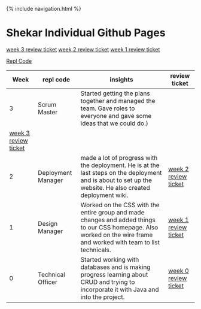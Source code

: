 {% include navigation.html %}

# Shekar Individual Github Pages

[week 3 review ticket](https://github.com/shekark642/M221p2-roopies/issues/47)
[week 2 review ticket](https://github.com/shekark642/M221p2-roopies/issues/36)
[week 1 review ticket](https://github.com/shekark642/M221p2-roopies/issues/29)

[Repl Code](https://replit.com/@shekark642)




Week | repl code | insights | review ticket 
-------------  | -------------- | -------------- | -------------- |
3  | Scrum Master | Started getting the plans together and managed the team. Gave roles to everyone and gave some ideas that we could do.) | 
[week 3 review ticket](https://github.com/shekark642/M221p2-roopies/issues/47) |
2   | Deployment Manager |  made a lot of progress with the deployment. He is at the last steps on the deployment and is about to set up the website. He also created deployment wiki. | [week 2 review ticket](https://github.com/shekark642/M221p2-roopies/issues/43) |
1   | Design Manager | Worked on the CSS with the entire group and made changes and added things to our CSS homepage. Also worked on the wire frame and worked with team to list technicals. | [week 1 review ticket](https://github.com/shekark642/M221p2-roopies/issues/36) |
0   | Technical Officer | Started working with databases and is making progress learning about CRUD and trying to incorporate it with Java and into the project. | [week 0 review ticket](https://github.com/shekark642/M221p2-roopies/issues/29) |


